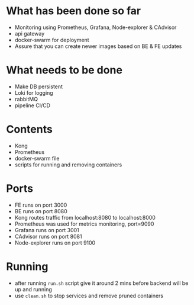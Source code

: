 # What has been done so far
- Monitoring using Prometheus, Grafana, Node-explorer & CAdvisor
- api gateway 
- docker-swarm for deployment
- Assure that you can create newer images based on BE & FE updates

# What needs to be done
- Make DB persistent
- Loki for logging
- rabbitMQ
- pipeline CI/CD
# Contents
- Kong
- Prometheus
- docker-swarm file
- scripts for running and removing containers

# Ports 
- FE runs on port 3000
- BE runs on port 8080
- Kong routes traffic from localhost:8080 to localhost:8000
- Prometheus was used for metrics monitoring, port=9090
- Grafana runs on port 3001
- CAdvisor runs on port 8081
- Node-explorer runs on port 9100

# Running
- after running `run.sh` script give it around 2 mins before backend will be up and running
- use `clean.sh` to stop services and remove pruned containers